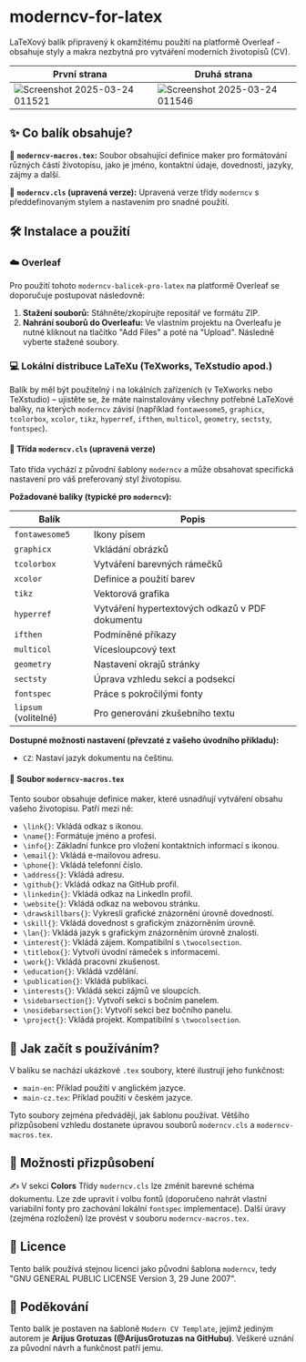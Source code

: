 # moderncv-for-latex

LaTeXový balík připravený k okamžitému použití na platformě Overleaf - obsahuje styly a makra nezbytná pro vytváření moderních životopisů (CV).

| První strana | Druhá strana |
|--------------|--------------|
| ![Screenshot 2025-03-24 011521](https://github.com/user-attachments/assets/b3a32912-59eb-4b51-9e2d-6c0b6f60a8aa) | ![Screenshot 2025-03-24 011546](https://github.com/user-attachments/assets/0714e6e3-50e0-42d7-91cf-f65899f68f3c) |

## ✨ Co balík obsahuje?

📌 **`moderncv-macros.tex`:** Soubor obsahující definice maker pro formátování různých částí životopisu, jako je jméno, kontaktní údaje, dovednosti, jazyky, zájmy a další.

📄 **`moderncv.cls` (upravená verze):** Upravená verze třídy `moderncv` s předdefinovaným stylem a nastavením pro snadné použití.

## 🛠️ Instalace a použití
### ☁️ Overleaf

Pro použití tohoto `moderncv-balicek-pro-latex` na platformě Overleaf se doporučuje postupovat následovně:

1.  **Stažení souborů:** Stáhněte/zkopírujte repositář ve formátu ZIP.
2.  **Nahrání souborů do Overleafu:** Ve vlastním projektu na Overleafu je nutné kliknout na tlačítko "Add Files" a poté na "Upload". Následně vyberte stažené soubory.

### 💻 Lokální distribuce LaTeXu (TeXworks, TeXstudio apod.)

Balík by měl být použitelný i na lokálních zařízeních (v TeXworks nebo TeXstudio) – ujistěte se, že máte nainstalovány všechny potřebné LaTeXové balíky, na kterých `moderncv` závisí (například `fontawesome5`, `graphicx`, `tcolorbox`, `xcolor`, `tikz`, `hyperref`, `ifthen`, `multicol`, `geometry`, `sectsty`, `fontspec`).

#### 📄 Třída `moderncv.cls` (upravená verze)

Tato třída vychází z původní šablony `moderncv` a může obsahovat specifická nastavení pro váš preferovaný styl životopisu.

**Požadované balíky (typické pro `moderncv`):**

| Balík        | Popis                                       |
|--------------|---------------------------------------------|
| `fontawesome5` | Ikony písem                                |
| `graphicx`   | Vkládání obrázků                            |
| `tcolorbox`  | Vytváření barevných rámečků                  |
| `xcolor`     | Definice a použití barev                    |
| `tikz`       | Vektorová grafika                          |
| `hyperref`   | Vytváření hypertextových odkazů v PDF dokumentu |
| `ifthen`     | Podmíněné příkazy                           |
| `multicol`   | Vícesloupcový text                          |
| `geometry`   | Nastavení okrajů stránky                    |
| `sectsty`    | Úprava vzhledu sekcí a podsekcí            |
| `fontspec`   | Práce s pokročilými fonty                  |
| `lipsum` (volitelné) | Pro generování zkušebního textu             |

**Dostupné možnosti nastavení (převzaté z vašeho úvodního příkladu):**

* `CZ`: Nastaví jazyk dokumentu na češtinu.

#### 📄 Soubor `moderncv-macros.tex`

Tento soubor obsahuje definice maker, které usnadňují vytváření obsahu vašeho životopisu. Patří mezi ně:

* `\link{}`: Vkládá odkaz s ikonou.
* `\name{}`: Formátuje jméno a profesi.
* `\info{}`: Základní funkce pro vložení kontaktních informací s ikonou.
* `\email{}`: Vkládá e-mailovou adresu.
* `\phone{}`: Vkládá telefonní číslo.
* `\address{}`: Vkládá adresu.
* `\github{}`: Vkládá odkaz na GitHub profil.
* `\linkedin{}`: Vkládá odkaz na LinkedIn profil.
* `\website{}`: Vkládá odkaz na webovou stránku.
* `\drawskillbars{}`: Vykreslí grafické znázornění úrovně dovedností.
* `\skill{}`: Vkládá dovednost s grafickým znázorněním úrovně.
* `\lan{}`: Vkládá jazyk s grafickým znázorněním úrovně znalosti.
* `\interest{}`: Vkládá zájem. Kompatibilní s `\twocolsection`.
* `\titlebox{}`: Vytvoří úvodní rámeček s informacemi.
* `\work{}`: Vkládá pracovní zkušenost.
* `\education{}`: Vkládá vzdělání.
* `\publication{}`: Vkládá publikaci.
* `\interests{}`: Vkládá sekci zájmů ve sloupcích.
* `\sidebarsection{}`: Vytvoří sekci s bočním panelem.
* `\nosidebarsection{}`: Vytvoří sekci bez bočního panelu.
* `\project{}`: Vkládá projekt. Kompatibilní s `\twocolsection`.

## 📝 Jak začít s používáním?

V balíku se nachází ukázkové `.tex` soubory, které ilustrují jeho funkčnost:

* `main-en`: Příklad použití v anglickém jazyce.
* `main-cz.tex`: Příklad použití v českém jazyce.

Tyto soubory zejména předvádějí, jak šablonu používat. Většího přizpůsobení vzhledu dostanete úpravou souborů `moderncv.cls` a `moderncv-macros.tex`. 

## 🎨 Možnosti přizpůsobení

✍️ V sekci **Colors** Třídy `moderncv.cls` lze změnit barevné schéma dokumentu. Lze zde upravit i volbu fontů (doporučeno nahrát vlastní variabilní fonty pro zachování lokální `fontspec` implementace). Další úravy (zejména rozložení) lze provést v souboru `moderncv-macros.tex`.

## 📜 Licence

Tento balík používá stejnou licenci jako původní šablona `moderncv`, tedy "GNU GENERAL PUBLIC LICENSE Version 3, 29 June 2007".

## 🙏 Poděkování

Tento balík je postaven na šabloně `Modern CV Template`, jejímž jediným autorem je **Arijus Grotuzas (@ArijusGrotuzas na GitHubu)**. Veškeré uznání za původní návrh a funkčnost patří jemu.
